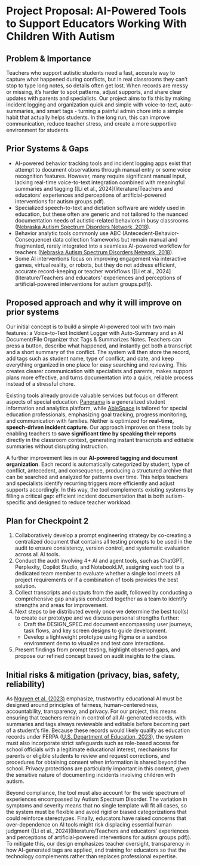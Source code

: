 # Project Proposal: AI-Powered Tools to Support Educators Working With Children With Autism

## Problem & Importance
Teachers who support autistic students need a fast, accurate way to capture what happened during conflicts, but in real classrooms they can’t stop to type long notes, so details often get lost. When records are messy or missing, it’s harder to spot patterns, adjust supports, and share clear updates with parents and specialists. Our project aims to fix this by making incident logging and organization quick and simple with voice-to-text, auto-summaries, and smart tags - turning a painful admin chore into a simple habit that actually helps students. In the long run, this can improve communication, reduce teacher stress, and create a more supportive environment for students.

## Prior Systems & Gaps
- AI-powered behavior tracking tools and incident logging apps exist that attempt to document observations through manual entry or some voice recognition features. However, many require significant manual input, lacking real-time voice-to-text integration combined with meaningful summaries and tagging ([Li et al., 2024](literature/Teachers and educators’ experiences and perceptions of artificial-powered interventions for autism groups.pdf).
- Specialized speech-to-text and dictation software are widely used in education, but these often are generic and not tailored to the nuanced documentation needs of autistic-related behaviors in busy classrooms ([Nebraska Autism Spectrum Disorders Network, 2018](https://asdnetwork.unl.edu/virtual-strategies/abc-data/)).
- Behavior analytic tools commonly use ABC (Antecedent-Behavior-Consequence) data collection frameworks but remain manual and fragmented, rarely integrated into a seamless AI-powered workflow for teachers ([Nebraska Autism Spectrum Disorders Network, 2018](https://asdnetwork.unl.edu/virtual-strategies/abc-data/)).
- Some AI interventions focus on improving engagement via interactive games, virtual reality, or robots, but they do not address efficient, accurate record-keeping or teacher workflows ([Li et al., 2024](literature/Teachers and educators’ experiences and perceptions of artificial-powered interventions for autism groups.pdf)).

## Proposed approach and why it will improve on prior systems
Our initial concept is to build a simple AI-powered tool with two main features: a Voice-to-Text Incident Logger with Auto-Summary and an AI Document/File Organizer that Tags & Summarizes Notes. Teachers can press a button, describe what happened, and instantly get both a transcript and a short summary of the conflict. The system will then store the record, add tags such as student name, type of conflict, and date, and keep everything organized in one place for easy searching and reviewing. This creates clearer communication with specialists and parents, makes support plans more effective, and turns documentation into a quick, reliable process instead of a stressful chore.

Existing tools already provide valuable services but focus on different aspects of special education. [Panorama](https://www.panoramaed.com/) is a generalized student information and analytics platform, while [AbleSpace](https://www.ablespace.io/) is tailored for special education professionals, emphasizing goal tracking, progress monitoring, and communication with families. Neither is optimized for **real-time, speech-driven incident capture**. Our approach improves on these tools by enabling teachers to **save significant time by speaking their reports** directly in the classroom context, generating instant transcripts and editable summaries without disrupting instruction.

A further improvement lies in our **AI-powered tagging and document organization**. Each record is automatically categorized by student, type of conflict, antecedent, and consequence, producing a structured archive that can be searched and analyzed for patterns over time. This helps teachers and specialists identify recurring triggers more efficiently and adjust supports accordingly. In this way, the tool complements existing systems by filling a critical gap: efficient incident documentation that is both autism-specific and designed to reduce teacher workload.

## Plan for Checkpoint 2
1. Collaboratively develop a prompt engineering strategy by co-creating a centralized document that contains all testing prompts to be used in the audit to ensure consistency, version control, and systematic evaluation across all AI tools.
2. Conduct the audit involving 4+ AI and agent tools, such as ChatGPT, Perplexity, Copilot Studio, and NotebookLM, assigning each tool to a dedicated team member to evaluate whether a single tool meets all project requirements or if a combination of tools provides the best solution.
3. Collect transcripts and outputs from the audit, followed by conducting a comprehensive gap analysis conducted together as a team to identify strengths and areas for improvement.
4. Next steps to be distributed evenly once we determine the best tool(s) to create our prototype and we discuss personal strengths further:
    - Draft the DESIGN_SPEC.md document encompassing user journeys, task flows, and key screen designs to guide development.
    - Develop a lightweight prototype using Figma or a sandbox environment demo to visualize and test core interactions.
5. Present findings from prompt testing, highlight observed gaps, and propose our refined concept based on audit insights to the class.

## Initial risks & mitigation (privacy, bias, safety, reliability)
As [Nguyen et al. (2023)](literature/Ethical-principles-for-AI-in-education.pdf) emphasize, trustworthy educational AI must be designed around principles of fairness, human-centeredness, accountability, transparency, and privacy. For our project, this means ensuring that teachers remain in control of all AI-generated records, with summaries and tags always reviewable and editable before becoming part of a student’s file. Because these records would likely qualify as education records under FERPA ([U.S. Department of Education, 2023](https://studentprivacy.ed.gov/ferpa)), the system must also incorporate strict safeguards such as role-based access for school officials with a legitimate educational interest, mechanisms for parents or eligible students to review and request corrections, and procedures for obtaining consent when information is shared beyond the school. Privacy protections are particularly important in this context, given the sensitive nature of documenting incidents involving children with autism.

Beyond compliance, the tool must also account for the wide spectrum of experiences encompassed by Autism Spectrum Disorder. The variation in symptoms and severity means that no single template will fit all cases, so the system must be flexible and avoid rigid or biased categorizations that could reinforce stereotypes. Finally, educators have raised concerns that over-dependence on AI tools might risk displacing essential human judgment ([Li et al., 2024](literature/Teachers and educators’ experiences and perceptions of artificial-powered interventions for autism groups.pdf)). To mitigate this, our design emphasizes teacher oversight, transparency in how AI-generated tags are applied, and training for educators so that the technology complements rather than replaces professional expertise.

